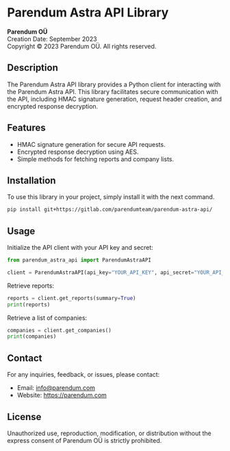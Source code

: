 # Parendum Astra API Library

**Parendum OÜ**  
Creation Date: September 2023  
Copyright © 2023 Parendum OÜ. All rights reserved.

## Description

The Parendum Astra API library provides a Python client for interacting with the Parendum Astra API. This library facilitates secure communication with the API, including HMAC signature generation, request header creation, and encrypted response decryption.

## Features

- HMAC signature generation for secure API requests.
- Encrypted response decryption using AES.
- Simple methods for fetching reports and company lists.

## Installation

To use this library in your project, simply install it with the next command.

```bash
pip install git+https://gitlab.com/parendumteam/parendum-astra-api/
```

## Usage

Initialize the API client with your API key and secret:

```python
from parendum_astra_api import ParendumAstraAPI

client = ParendumAstraAPI(api_key="YOUR_API_KEY", api_secret="YOUR_API_SECRET")
```

Retrieve reports:

```python
reports = client.get_reports(summary=True)
print(reports)
```

Retrieve a list of companies:

```python
companies = client.get_companies()
print(companies)
```

## Contact

For any inquiries, feedback, or issues, please contact:

- Email: info@parendum.com
- Website: https://parendum.com


## License

Unauthorized use, reproduction, modification, or distribution without the express consent of Parendum OÜ is strictly prohibited.
